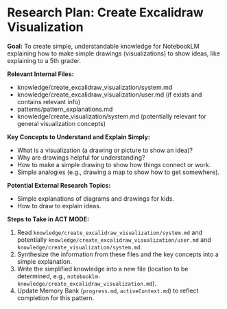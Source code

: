 # Research Plan: Create Excalidraw Visualization

**Goal:** To create simple, understandable knowledge for NotebookLM explaining how to make simple drawings (visualizations) to show ideas, like explaining to a 5th grader.

**Relevant Internal Files:**
- knowledge/create_excalidraw_visualization/system.md
- knowledge/create_excalidraw_visualization/user.md (if exists and contains relevant info)
- patterns/pattern_explanations.md
- knowledge/create_visualization/system.md (potentially relevant for general visualization concepts)

**Key Concepts to Understand and Explain Simply:**
- What is a visualization (a drawing or picture to show an idea)?
- Why are drawings helpful for understanding?
- How to make a simple drawing to show how things connect or work.
- Simple analogies (e.g., drawing a map to show how to get somewhere).

**Potential External Research Topics:**
- Simple explanations of diagrams and drawings for kids.
- How to draw to explain ideas.

**Steps to Take in ACT MODE:**
1. Read `knowledge/create_excalidraw_visualization/system.md` and potentially `knowledge/create_excalidraw_visualization/user.md` and `knowledge/create_visualization/system.md`.
2. Synthesize the information from these files and the key concepts into a simple explanation.
3. Write the simplified knowledge into a new file (location to be determined, e.g., `notebooklm-knowledge/create_excalidraw_visualization.md`).
4. Update Memory Bank (`progress.md`, `activeContext.md`) to reflect completion for this pattern.

